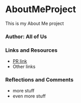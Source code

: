 # AboutMeProject
This is my About Me project

### Author: All of Us

### Links and Resources

- [PR link](http://somewhere.com)
- Other links

### Reflections and Comments

- more stuff
- even more stuff